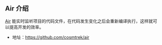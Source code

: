 ## Air 介绍

[Air](https://github.com/cosmtrek/air) 能实时监听项目的代码文件，在代码发生变化之后会重新编译执行，这样就可以提高开发的效率。

- 地址：https://github.com/cosmtrek/air